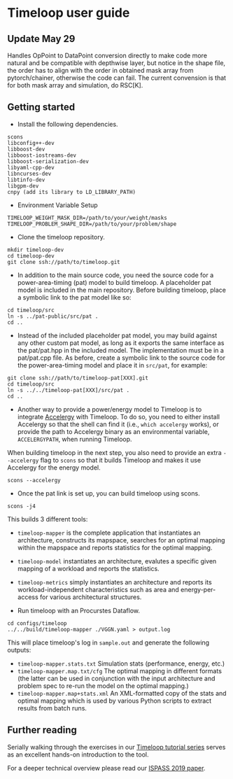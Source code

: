 # Timeloop user guide

## Update May 29
Handles OpPoint to DataPoint conversion directly to make code more natural and be compatible with depthwise layer, but notice in the shape file, the order has to align with the order in obtained mask array from pytorch/chainer, otherwise the code can fail. The current convension is that for both mask array and simulation, do RSC[K].

## Getting started

* Install the following dependencies.
```
scons
libconfig++-dev
libboost-dev
libboost-iostreams-dev
libboost-serialization-dev
libyaml-cpp-dev
libncurses-dev
libtinfo-dev
libgpm-dev
cnpy (add its library to LD_LIBRARY_PATH)
```

* Environment Variable Setup
```
TIMELOOP_WEIGHT_MASK_DIR=/path/to/your/weight/masks
TIMELOOP_PROBLEM_SHAPE_DIR=/path/to/your/problem/shape
```

* Clone the timeloop repository.
```
mkdir timeloop-dev
cd timeloop-dev
git clone ssh://path/to/timeloop.git
```

* In addition to the main source code, you need the source code for a
  power-area-timing (pat) model to build timeloop. A placeholder pat model
  is included in the main repository. Before building timeloop, place a
  symbolic link to the pat model like so:
```
cd timeloop/src
ln -s ../pat-public/src/pat .
cd ..
```

* Instead of the included placeholder pat model, you may build against any
  other custom pat model, as long as it exports the same interface as the
  pat/pat.hpp in the included model. The implementation must be in a
  pat/pat.cpp file. As before, create a symbolic link to the source code for
  the power-area-timing model and place it in `src/pat`, for example:
```
git clone ssh://path/to/timeloop-pat[XXX].git
cd timeloop/src
ln -s ../../timeloop-pat[XXX]/src/pat .
cd ..
```

* Another way to provide a power/energy model to Timeloop is to integrate
[Accelergy](http://accelergy.mit.edu) with Timeloop. To do so, you need to
either install Accelergy so that the shell can find it (i.e., `which accelergy`
works), or provide the path to Accelergy binary as an environmental variable,
`ACCELERGYPATH`, when running Timeloop.

When building timeloop in the next step, you also need to provide an extra
`--accelergy` flag to `scons` so that it builds Timeloop and makes it use
Accelergy for the energy model.

```
scons --accelergy
```

* Once the pat link is set up, you can build timeloop using scons.
```
scons -j4
```
This builds 3 different tools:
* `timeloop-mapper` is the complete application that instantiates an architecture,
  constructs its mapspace, searches for an optimal mapping within the mapspace
  and reports statistics for the optimal mapping.
* `timeloop-model` instantiates an architecture, evalutes a specific given
  mapping of a workload and reports the statistics.
* `timeloop-metrics` simply instantiates an architecture and reports its
  workload-independent characteristics such as area and energy-per-access
  for various architectural structures.

* Run timeloop with an Procurstes Dataflow.
```
cd configs/timeloop
../../build/timeloop-mapper ./VGGN.yaml > output.log
```

This will place timeloop's log in `sample.out` and generate the following outputs:
* `timeloop-mapper.stats.txt` Simulation stats (performance, energy, etc.)
* `timeloop-mapper.map.txt/cfg` The optimal mapping in different formats
  (the latter can be used in conjunction with the
  input architecture and problem spec to re-run the model on the optimal
  mapping.)
* `timeloop-mapper.map+stats.xml` An XML-formatted copy of the stats and optimal mapping
  which is used by various Python scripts to extract results from batch runs.

## Further reading

Serially walking through the exercises in our [Timeloop tutorial series](https://github.com/jsemer/timeloop-accelergy-exercises/tree/master/exercises/timeloop) serves as an excellent hands-on introduction to the tool.

For a deeper technical overview please read our [ISPASS 2019 paper](http://parashar.org/ispass19.pdf).

